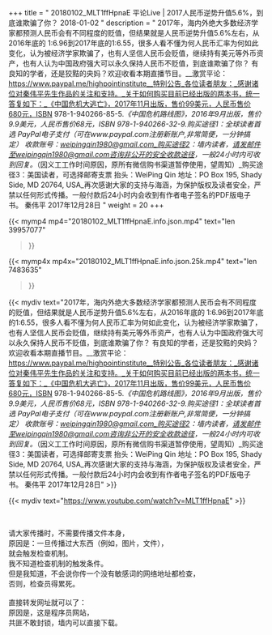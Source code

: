 +++
title = " 20180102_MLT1ffHpnaE 平论Live | 2017人民币逆势升值5.6%，到底谁欺骗了你？ 2018-01-02 "
description = " 2017年，海内外绝大多数经济学家都预测人民币会有不同程度的贬值，但结果就是人民币逆势升值5.6%左右，从2016年底的 1:6.96到2017年底的1:6.55，很多人看不懂为何人民币汇率为何如此变化，认为被经济学家欺骗了，也有人坚信人民币会贬值，继续持有美元等外币资产，也有人认为中国政府强大可以永久保持人民币不贬值，到底谁欺骗了你？ 有良知的学者，还是狡黠的央妈？欢迎收看本期直播节目。__激赏平论：https://www.paypal.me/highpointinstitute__特别公告_各位读者朋友：_感谢诸位对秦伟平先生作品的关注和支持。_关于如何购买目前已经出版的两本书，统一答复如下：_《中国危机大逃亡》，2017年11月出版，售价99美元，人民币售价680元，ISBN 978-1-940266-85-5._《中国危机路线图》，2016年9月出版，售价9.9美元，人民币售价68元，ISBN 978-1-940266-32-9._购买途径1：全球读者首选 PayPal电子支付_（可在www.paypal.com注册新账户,非常简便，一分钟搞定）     收款账号：weipingqin1980@gmail.com_购买途径2：墙内读者，请发邮件至weipingqin1980@gmail.com咨询非公开的安全收款途径，一般24小时内可收到回复。_（因义工工作时间原因，原所有微信购书渠道暂停使用，望周知）_购买途径3：美国读者，可选择邮寄支票     抬头：WeiPing Qin     地址：PO Box 195, Shady Side, MD 20764, USA_再次感谢大家的支持与海涵，为保护版权及读者安全，严禁以任何形式传播。一般付款后24小时内会收到有作者电子签名的PDF版电子书。     秦伟平     2017年12月28日 "
weight = 20
+++

{{< mymp4 mp4="20180102_MLT1ffHpnaE.info.json.mp4" 
text="len 39957077"
>}}

{{< mymp4x  mp4x="20180102_MLT1ffHpnaE.info.json.25k.mp4"
text="len 7483635"
>}}


{{< mydiv text="2017年，海内外绝大多数经济学家都预测人民币会有不同程度的贬值，但结果就是人民币逆势升值5.6%左右，从2016年底的 1:6.96到2017年底的1:6.55，很多人看不懂为何人民币汇率为何如此变化，认为被经济学家欺骗了，也有人坚信人民币会贬值，继续持有美元等外币资产，也有人认为中国政府强大可以永久保持人民币不贬值，到底谁欺骗了你？ 有良知的学者，还是狡黠的央妈？欢迎收看本期直播节目。__激赏平论：https://www.paypal.me/highpointinstitute__特别公告_各位读者朋友：_感谢诸位对秦伟平先生作品的关注和支持。_关于如何购买目前已经出版的两本书，统一答复如下：_《中国危机大逃亡》，2017年11月出版，售价99美元，人民币售价680元，ISBN 978-1-940266-85-5._《中国危机路线图》，2016年9月出版，售价9.9美元，人民币售价68元，ISBN 978-1-940266-32-9._购买途径1：全球读者首选 PayPal电子支付_（可在www.paypal.com注册新账户,非常简便，一分钟搞定）     收款账号：weipingqin1980@gmail.com_购买途径2：墙内读者，请发邮件至weipingqin1980@gmail.com咨询非公开的安全收款途径，一般24小时内可收到回复。_（因义工工作时间原因，原所有微信购书渠道暂停使用，望周知）_购买途径3：美国读者，可选择邮寄支票     抬头：WeiPing Qin     地址：PO Box 195, Shady Side, MD 20764, USA_再次感谢大家的支持与海涵，为保护版权及读者安全，严禁以任何形式传播。一般付款后24小时内会收到有作者电子签名的PDF版电子书。     秦伟平     2017年12月28日" >}}
<br>

{{< mydiv text="https://www.youtube.com/watch?v=MLT1ffHpnaE" >}}


<br>

请大家传播时，不需要传播文件本身，<br>
原因是：一旦传播过大东西（例如，图片，文件），<br>
就会触发检查机制。<br>
我不知道检查机制的触发条件。<br>
但是我知道，不会说你传一个没有敏感词的网络地址都检查，<br>
否则，检查员得累死。<br><br>
直接转发网址就可以了：<br>
原因是，这是程序员网站，<br>
共匪不敢封锁，墙内可以直接下载。


